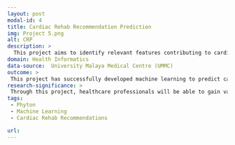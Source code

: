 ```yaml
---
layout: post
modal-id: 4
title: Cardiac Rehab Recommendation Prediction
img: Project 5.png
alt: CRP
description: >
  This project aims to identify relevant features contributing to cardiac rehabilitation recommendations plan and to develop machine learning models to predict cardiac rehabilitation recommendations plan.
domain: Health Informatics
data-source:  University Malaya Medical Centre (UMMC)
outcome: >
 This project has successfully developed machine learning to predict cardiac rehab recommendation by using seven different algorithms. As a result, integration of 10 features selected by filter method: Mutual Information and AdaBoost model demonstrated the best performance with accuracy of 0.951. Additionally, the techniques employed in this study may contribute to enhance cardiac rehabilitation recommendations prediction as model performance in this study has exceeded the performance of previous similar studies by Lofaro et al., (2016) and Van Tuijin et al., (2023).
research-significance: >
 Through this project, healthcare professionals will be able to gain valuable information to assist in making well-informed decisions about treatment options and adjustments. Besides, identifying key features that contribute to cardiac rehabilitation recommendations may help patients to achieve better outcomes.
tags:
 - Phyton
 - Machine Learning
 - Cardiac Rehab Recommendations

url: 
---
```

